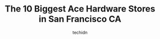 ---
layout: ampstory
image: https://i0.wp.com/www.depkes.org/wp-content/uploads/2023/06/ace-hardware-0-in-san-francisco-ca-1685965330.jpeg?resize=640,853
author: techidn
featured: false
description: Discover the impressive array of Ace Hardware options in San Francisco CA, where you can find 10 of the largest Ace Hardware establishments in the area. From renowned classics to hidden gems
title: The 10 Biggest Ace Hardware Stores in San Francisco CA
cover:
   title: The 10 Biggest Ace Hardware Stores in San Francisco CA
   subtitle: Rickpate
   background: https://www.depkes.org/wp-content/uploads/2023/06/ace-hardware-0-in-san-francisco-ca-1685965330.jpeg

pages: 
 - layout: thirds
   top: <h1>#1 Cole Hardware</h1>
   bottom: "<p>Thanks Scott for the remarkable advices!I had a leak under my sink and was thinking about calling a plumber. I brought a picture of my leaking pipes to Cole Hardware and </p>"
   background: https://www.depkes.org/wp-content/uploads/2023/06/ace-hardware-1-in-san-francisco-ca-1685965331.jpeg
   backgroundblur: true
 - layout: thirds
   top: <h1>#2 Center Hardware & Supply Co., Inc.</h1>
   bottom: "<p>3003 3rd St, San Francisco, CA 94107, United States</p>"
   background: https://www.depkes.org/wp-content/uploads/2023/06/ace-hardware-2-in-san-francisco-ca-1685965332.png
   cta:
      link: https://www.depkes.org/blog/the-10-biggest-ace-hardware-stores-in-san-francisco-ca/
      text: The 10 Biggest Ace Hardware Stores in San Francisco CA
 - layout: thirds
   top: <h1>#3 Cole Hardware</h1>
   bottom: "<p>345 9th St, San Francisco, CA 94103, United States</p>"
   background: https://www.depkes.org/wp-content/uploads/2023/06/ace-hardware-3-in-san-francisco-ca-1685965333.png
   cta:
      link: https://www.depkes.org/blog/the-10-biggest-ace-hardware-stores-in-san-francisco-ca/
      text: The 10 Biggest Ace Hardware Stores in San Francisco CA
 - layout: thirds
   top: <h1>#4 Brownies Ace Hardware</h1>
   bottom: "<p>1563 Polk St, San Francisco, CA 94109, United States</p>"
   background: https://images.unsplash.com/photo-1602536052359-ef94c21c5948?ixlib=rb-4.0.3&ixid=MnwxMjA3fDB8MHxwaG90by1wYWdlfHx8fGVufDB8fHx8&auto=format&fit=crop&w=640&h=853&q=80
   cta:
      link: https://www.depkes.org/blog/the-10-biggest-ace-hardware-stores-in-san-francisco-ca/
      text: The 10 Biggest Ace Hardware Stores in San Francisco CA
 - layout: thirds
   top: <h1>#5 Handy Handyman Hardware</h1>
   bottom: "<p>2075 Market St, San Francisco, CA 94114, United States</p>"
   background: https://images.unsplash.com/photo-1527067829737-402993088e6b?ixlib=rb-4.0.3&ixid=MnwxMjA3fDB8MHxwaG90by1wYWdlfHx8fGVufDB8fHx8&auto=format&fit=crop&w=640&h=853&q=80
   cta:
      link: https://www.depkes.org/blog/the-10-biggest-ace-hardware-stores-in-san-francisco-ca/
      text: The 10 Biggest Ace Hardware Stores in San Francisco CA
 - layout: thirds
   top: <h1>#6 Standard 5 & 10 Ace and Stans Kitchen</h1>
   bottom: "<p>3545 California St, San Francisco, CA 94118, United States</p>"
   background: https://images.unsplash.com/photo-1595364397663-fca4f075d796?ixlib=rb-4.0.3&ixid=MnwxMjA3fDB8MHxwaG90by1wYWdlfHx8fGVufDB8fHx8&auto=format&fit=crop&w=640&h=853&q=80
   cta:
      link: https://www.depkes.org/blog/the-10-biggest-ace-hardware-stores-in-san-francisco-ca/
      text: The 10 Biggest Ace Hardware Stores in San Francisco CA
 - layout: thirds
   top: <h1>#7 Cole Hardware</h1>
   bottom: "<p>2254 Polk St, San Francisco, CA 94109, United States</p>"
   background: https://images.unsplash.com/photo-1489648022186-8f49310909a0?ixlib=rb-4.0.3&ixid=MnwxMjA3fDB8MHxwaG90by1wYWdlfHx8fGVufDB8fHx8&auto=format&fit=crop&w=640&h=853&q=80
   cta:
      link: https://www.depkes.org/blog/the-10-biggest-ace-hardware-stores-in-san-francisco-ca/
      text: The 10 Biggest Ace Hardware Stores in San Francisco CA
 - layout: thirds
   middle: Continue reading...
   background: https://images.unsplash.com/photo-1613843873231-1447db182f97?ixlib=rb-4.0.3&ixid=MnwxMjA3fDB8MHxwaG90by1wYWdlfHx8fGVufDB8fHx8&auto=format&fit=crop&w=640&h=853&q=80
   cta:
      link: https://www.depkes.org/blog/the-10-biggest-ace-hardware-stores-in-san-francisco-ca/
      text: The 10 Biggest Ace Hardware Stores in San Francisco CA
      
---